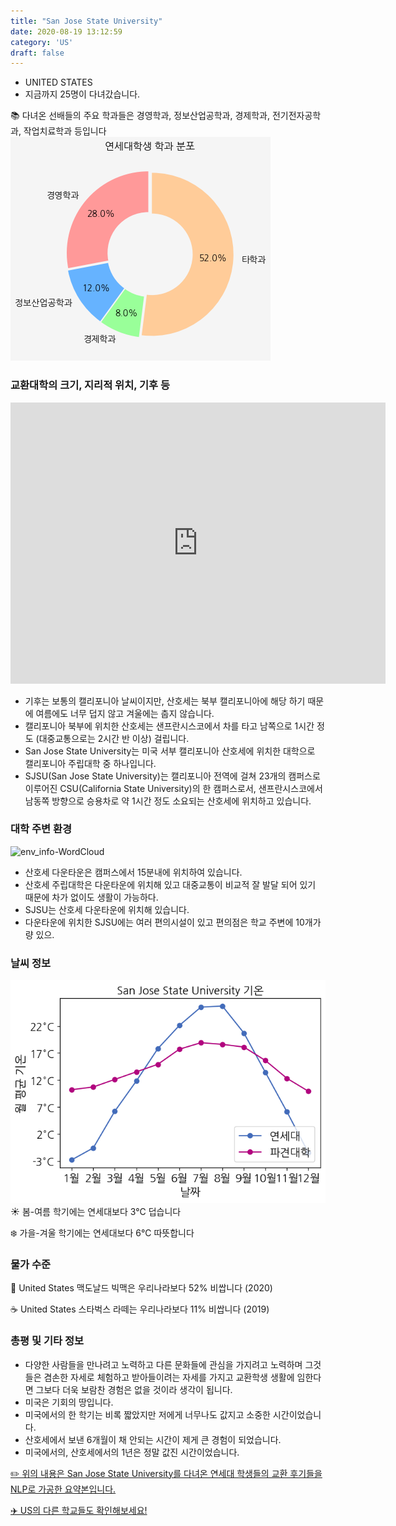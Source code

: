 ```yaml
---
title: "San Jose State University"
date: 2020-08-19 13:12:59
category: 'US'
draft: false
---
```



* UNITED STATES
* 지금까지 25명이 다녀갔습니다. 

📚 다녀온 선배들의 주요 학과들은 경영학과, 정보산업공학과, 경제학과, 전기전자공학과, 작업치료학과 등입니다
![department-info](../plots/US000041.png)
### 교환대학의 크기, 지리적 위치, 기후 등
<iframe
width="600"
height="450"
frameborder="0" style="border:0"
src="https://www.google.com/maps/embed/v1/place?key=AIzaSyC9e1AME-pVmWC4hBpFdu5S4dKzyepa3HQ&q=San+Jose+State+University&center=37.3351874,-121.8810715&zoom=14" allowfullscreen>
</iframe>

* 기후는 보통의 캘리포니아 날씨이지만, 산호세는 북부 캘리포니아에 해당 하기 때문에 여름에도 너무 덥지 않고 겨울에는 춥지 않습니다.
* 캘리포니아 북부에 위치한 산호세는 샌프란시스코에서 차를 타고 남쪽으로 1시간 정도 (대중교통으로는 2시간 반 이상) 걸립니다.
* San Jose State University는 미국 서부 캘리포니아 산호세에 위치한 대학으로 캘리포니아 주립대학 중 하나입니다.
* SJSU(San Jose State University)는 캘리포니아 전역에 걸쳐 23개의 캠퍼스로 이루어진 CSU(California State University)의 한 캠퍼스로서, 샌프란시스코에서 남동쪽 방향으로 승용차로 약 1시간 정도 소요되는 산호세에 위치하고 있습니다.


### 대학 주변 환경

![env_info-WordCloud](../univ_wordclouds_okt/env_info/US000041_env_info_okt.png)

* 산호세 다운타운은 캠퍼스에서 15분내에 위치하여 있습니다.
* 산호세 주립대학은 다운타운에 위치해 있고 대중교통이 비교적 잘 발달 되어 있기 때문에 차가 없이도 생활이 가능하다.
* SJSU는 산호세 다운타운에 위치해 있습니다.
* 다운타운에 위치한 SJSU에는 여러 편의시설이 있고 편의점은 학교 주변에 10개가량 있으.


### 날씨 정보 
 ![temparature_US000041](../plots/weather/US000041.png)
☀️ 봄-여름 학기에는 연세대보다 3°C 덥습니다

❄️ 가을-겨울 학기에는 연세대보다 6°C 따뜻합니다
### 물가 수준 
🍔 United States 맥도날드 빅맥은 우리나라보다 52% 비쌉니다 (2020)

☕️ United States 스타벅스 라떼는 우리나라보다 11% 비쌉니다 (2019)

### 총평 및 기타 정보
* 다양한 사람들을 만나려고 노력하고 다른 문화들에 관심을 가지려고 노력하며 그것들은 겸손한 자세로 체험하고 받아들이려는 자세를 가지고 교환학생 생활에 임한다면 그보다 더욱 보람찬 경험은 없을 것이라 생각이 됩니다.
* 미국은 기회의 땅입니다.
* 미국에서의 한 학기는 비록 짧았지만 저에게 너무나도 값지고 소중한 시간이었습니다.
* 산호세에서 보낸 6개월이 채 안되는 시간이 제게 큰 경험이 되었습니다.
* 미국에서의, 산호세에서의 1년은 정말 값진 시간이었습니다.


[✏️ 위의 내용은 San Jose State University를 다녀온 연세대 학생들의 교환 후기들을 NLP로 가공한 요약본입니다.](http://oia.yonsei.ac.kr/partner/expReport.asp?ucode=US000041&bgbn=A)

[✈️ US의 다른 학교들도 확인해보세요!](https://yonsei-exchange.netlify.app/?category=US)
